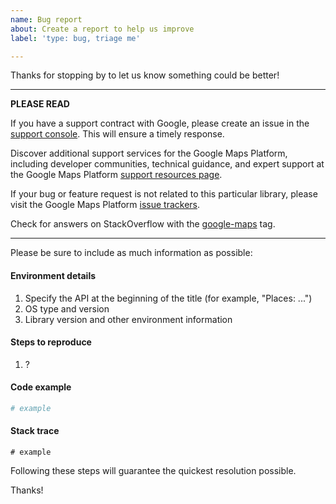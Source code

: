 ```yaml
---
name: Bug report
about: Create a report to help us improve
label: 'type: bug, triage me'

---
```


Thanks for stopping by to let us know something could be better!

---
**PLEASE READ** 

If you have a support contract with Google, please create an issue in the [support console](https://cloud.google.com/support/). This will ensure a timely response. 

Discover additional support services for the Google Maps Platform, including developer communities, technical guidance, and expert support at the Google Maps Platform [support resources page](https://developers.google.com/maps/support/). 

If your bug or feature request is not related to this particular library, please visit the Google Maps Platform [issue trackers](https://developers.google.com/maps/support/#issue_tracker).

Check for answers on StackOverflow with the [google-maps](http://stackoverflow.com/questions/tagged/google-maps) tag.

---

Please be sure to include as much information as possible:

#### Environment details

1. Specify the API at the beginning of the title (for example, "Places: ...")
2. OS type and version
3. Library version and other environment information

#### Steps to reproduce

  1. ?

#### Code example

```python
# example
```

#### Stack trace
```
# example
```

Following these steps will guarantee the quickest resolution possible.

Thanks!

